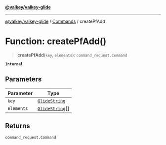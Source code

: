 [**@valkey/valkey-glide**](../../README.md)

***

[@valkey/valkey-glide](../../modules.md) / [Commands](../README.md) / createPfAdd

# Function: createPfAdd()

> **createPfAdd**(`key`, `elements`): `command_request.Command`

**`Internal`**

## Parameters

| Parameter | Type |
| ------ | ------ |
| `key` | [`GlideString`](../../BaseClient/type-aliases/GlideString.md) |
| `elements` | [`GlideString`](../../BaseClient/type-aliases/GlideString.md)[] |

## Returns

`command_request.Command`
